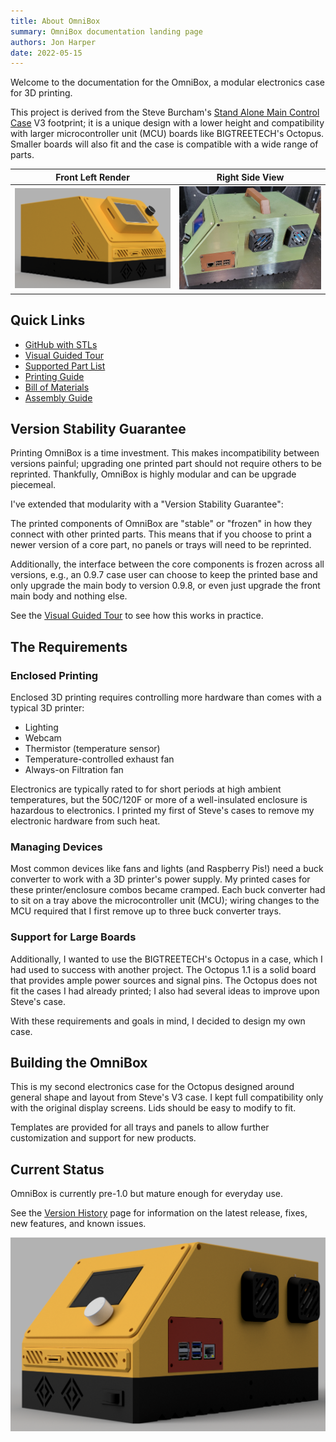 ```yaml
---
title: About OmniBox
summary: OmniBox documentation landing page
authors: Jon Harper
date: 2022-05-15
---
```


Welcome to the documentation for the OmniBox, a modular electronics case for 3D printing.

This project is derived from the Steve Burcham's [Stand Alone Main Control Case](https://www.thingiverse.com/thing:3999751) V3 footprint; it is a unique design with a lower height and compatibility with larger microcontroller unit (MCU) boards like BIGTREETECH's Octopus. Smaller boards will also fit and the case is compatible with a wide range of parts.

| Front Left Render | Right Side View |
|-----------------|------------------|
| [![render of the front left][1]][1] | [![right side view][3]][3] |


## Quick Links

- [GitHub with STLs](https://github.com/jon-harper/OmniBox)
- [Visual Guided Tour](tour.md)
- [Supported Part List](support/index.md)
- [Printing Guide](printing.md)
- [Bill of Materials](bom.md)
- [Assembly Guide](assembly/index.md)

## Version Stability Guarantee

Printing OmniBox is a time investment. This makes incompatibility between versions painful; upgrading one printed part should not require others to be reprinted. Thankfully, OmniBox is highly modular and can be upgrade piecemeal.

I've extended that modularity with a "Version Stability Guarantee":

The printed components of OmniBox are "stable" or "frozen" in how they connect with other printed parts. This means that if you choose to print a newer version of a core part, no panels or trays will need to be reprinted.

Additionally, the interface between the core components is frozen across all versions, e.g., an 0.9.7 case user can choose to keep the printed base and only upgrade the main body to version 0.9.8, or even just upgrade the front main body and nothing else. 

See the [Visual Guided Tour](tour.md) to see how this works in practice.

## The Requirements

### Enclosed Printing

Enclosed 3D printing requires controlling more hardware than comes with a typical 3D printer:

- Lighting
- Webcam
- Thermistor (temperature sensor)
- Temperature-controlled exhaust fan
- Always-on Filtration fan

Electronics are typically rated to for short periods at high ambient temperatures, but the 50C/120F or more of a well-insulated enclosure is hazardous to electronics. I printed my first of Steve's cases to remove my electronic hardware from such heat.

### Managing Devices

Most common devices like fans and lights (and Raspberry Pis!) need a buck converter to work with a 3D printer's power supply. My printed cases for these printer/enclosure combos became cramped. Each buck converter had to sit on a tray above the microcontroller unit (MCU); wiring changes to the MCU required that I first remove up to three buck converter trays.

### Support for Large Boards

Additionally, I wanted to use the BIGTREETECH's Octopus in a case, which I had used to success with another project. The Octopus 1.1 is a solid board that provides ample power sources and signal pins. The Octopus does not fit the cases I had already printed; I also had several ideas to improve upon Steve's case.

With these requirements and goals in mind, I decided to design my own case.

## Building the OmniBox

This is my second electronics case for the Octopus designed around general shape and layout from Steve's V3 case. I kept full compatibility only with the original display screens. Lids should be easy to modify to fit.

Templates are provided for all trays and panels to allow further customization and support for new products.

## Current Status

OmniBox is currently pre-1.0 but mature enough for everyday use.

See the [Version History][4] page for information on the latest release, fixes, new features, and known issues.

![front right render][2]

[1]: img/gallery_0.9.8/front_left.png
[2]: img/gallery_0.9.8/front_right.png
[3]: img/gallery_0.9.8/oscar_right.jpg
[4]: history/index.md